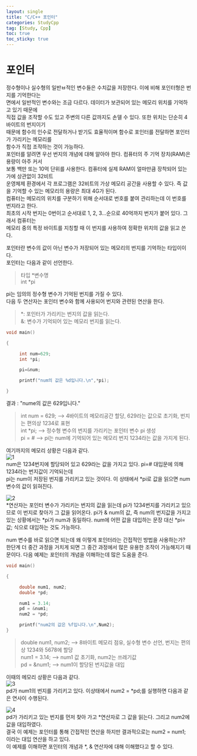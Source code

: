 ```yaml
---
layout: single
title: "C/C++ 포인터"
categories: StudyCpp
tag: [Study, Cpp]
toc: true
toc_sticky: true
---
```


# 포인터

정수형이나 실수형의 일반ㅂ적인 변수들은 수치값을 저장한다. 이에 비해 포인터형은 번지를 기억한다는  
면에서 일반적인 변수와는 조금 다르다. 데이터가 보관되어 있는 메모리 위치를 기억하고 있기 때문에  
직접 값을 조작할 수도 있고 주변의 다른 값까지도 손델 수 있다. 또한 위치는 단순히 4바이트의 번지이기  
때문에 함수의 인수로 전달하거나 받기도 효율적이며 함수로 포인터를 전달하면 포인터가 가리키는 메모리를  
함수가 직접 조작하는 것이 가능하다.  
포인터를 알려면 우선 번지의 개념에 대해 알아야 한다. 컴퓨터의 주 기억 장치(RAM)은 용량이 아주 커서  
보통 백만 또는 10억 단위를 사용한다. 컴퓨터에 실제 RAM이 얼마만큼 장착되어 있는가에 상관없이 32비트  
운영체제 환경에서 각 프로그램은 32비트의 가상 메모리 공간을 사용할 수 있다. 즉 값을 기억할 수 있는 메모리의 용량은 최대 4G가 된다.  
컴퓨터는 메모리의 위치를 구분하기 위해 순서대로 번호를 붙여 관리하는데 이 번호를 번지라고 한다.   
최초의 시작 번지는 0번이고 순서대로 1, 2, 3...순으로 40억까지 번지가 붙어 있다. 그래서 컴퓨터는  
메모리 중의 특정 바이트를 지칭할 때 이 번지를 사용하여 정확한 위치의 값을 읽고 쓴다.  

포인터란 변수의 값이 아닌 변수가 저장되어 있는 메모리의 번지를 기억하는 타입이이다.  
포인터는 다음과 같이 선언한다.  

> 타입 *변수명  
> int *pi

pi는 임의의 정수형 변수가 기억된 번지를 가질 수 있다.  
다음 두 연산자는 포인터 변수와 함께 사용되어 번지와 관련된 연산을 한다.

> *: 포인터가 가리키는 번지의 값을 읽는다.  
> &: 변수가 기억되어 있는 메모리 번지를 읽는다.  

```c++
void main()

{

     int num=629;
     int *pi;

     pi=&num;

     printf("num의 값은 %d입니다.\n",*pi);

}
```

결과 : "nume의 값은 629입니다."

> int num = 629; --> 4바이트의 메모리공간 할당, 629라는 값으로 초기화, 번지는 편의상 1234로 표현  
> int *pi;       --> 정수형 변수의 번지를 가리키는 포인터 변수 pi 생성  
> pi = &num;     --> pi는 num에 기억되어 있는 메모리 번지 1234라는 값을 가지게 된다.

여기까지의 메모리 상황은 다음과 같다.  
![1](https://user-images.githubusercontent.com/97664446/188463764-9927677e-1f10-4e44-83f5-3e0f3d02e033.PNG)  
num은 1234번지에 할당되어 있고 629라는 값을 가지고 있다. pi=&num; 대입문에 의해 1234라는 번지값이 기억되는데  
pi는 num이 저장된 번지를 가리키고 있는 것이다. 이 상태에서 *pi로 값을 읽으면 num 변수의 값이 읽혀진다.  

![2](https://user-images.githubusercontent.com/97664446/188463766-84d27cf9-8997-47d5-9bb8-8c823e50e55b.PNG)  
*연산자는 포인터 변수가 가리키는 번지의 값을 읽는데 pi가 1234번지를 가리키고 있으므로 이 번지로 찾아가 그 값을 읽어온다. pi가 & num의 값, 즉 num의 번지값을 가지고 있는 상황에서는 *pi가 num과 동일하다. num에 어떤 값을 대입하는 문장 대신 *pi= 값; 식으로 대입하는 것도 가능하다.   

num 변수를 바로 읽으면 되는데 왜 이렇게 포인터라는 간접적인 방법을 사용하는가? 한단계 더 중간 과정을 거치게 되면 그 중간 과정에서 많은 유용한 조작이 가능해지기 때문이다. 다음 예제는 포인터의 개념을 이해하는데 많은 도움을 준다.

```c++
void main()

{

     double num1, num2;
     double *pd;

     num1 = 3.14;
     pd = &num1;
     num2 = *pd;

     printf("num2의 값은 %f입니다.\n",Num2);
}
```

> double num1, num2; --> 8바이트 메모리 점유, 실수형 변수 선언, 번지는 편의상 1234와 5678에 할당  
> num1 = 3.14;       --> num1 값 초기화, num2는 쓰레기값  
> pd = &num1;        --> num1이 할당된 번지값을 대입

이때의 메모리 상황은 다음과 같다.  
![3](https://user-images.githubusercontent.com/97664446/188479985-dc2f16ae-1821-46e9-b8da-095a46b40204.PNG)  
pd가 num1의 번지를 가리키고 있다. 이상태에서 num2 = *pd;를 실행하면 다음과 같은 연사이 수행된다.  

![4](https://user-images.githubusercontent.com/97664446/188479986-3472aa5d-acb1-45b6-8458-bab6c6dc592f.PNG)  
pd가 가리키고 있는 번지를 먼저 찾아 가고 *연산자로 그 값을 읽는다. 그리고 num2에 값을 대입하였다.  
결국 이 예제는 포인터를 통해 간접적인 연산을 하지만 결과적으로는 num2 = num1; 이라는 대입 연산을 하고 있다.  
이 예제를 이해하면 포인터의 개념과 *, & 연산자에 대해 이해했다고 할 수 있다. 